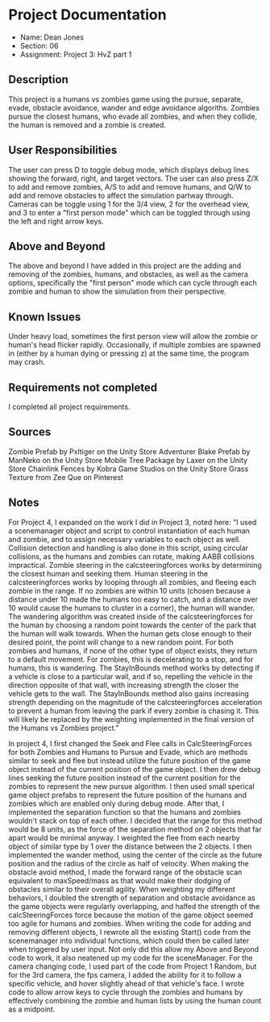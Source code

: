 # Project Documentation

-   Name: Dean Jones
-   Section: 06
-   Assignment: Project 3: HvZ part 1

## Description

This project is a humans vs zombies game using the pursue, separate, evade, obstacle avoidance, wander and edge avoidance algoriths. Zombies pursue the closest humans, who evade all zombies, and when they collide, the human is removed and a zombie is created.

## User Responsibilities

The user can press D to toggle debug mode, which displays debug lines showing the forward, right, and target vectors.
The user can also press Z/X to add and remove zombies, A/S to add and remove humans, and Q/W to add and remove obstacles to affect the simulation partway through.
Cameras can be toggle using 1 for the 3/4 view, 2 for the overhead view, and 3 to enter a "first person mode" which can be toggled through using the left and right arrow keys.

## Above and Beyond

The above and beyond I have added in this project are the adding and removing of the zombies, humans, and obstacles, as well as the camera options, specifically the "first person" mode which can cycle through each zombie and human to show the simulation from their perspective.

## Known Issues

Under heavy load, sometimes the first person view will allow the zombie or human's head flicker rapidly.
Occasionally, if multiple zombies are spawned in (either by a human dying or pressing z) at the same time, the program may crash.

## Requirements not completed

I completed all project requirements.

## Sources

Zombie Prefab by Pxltiger on the Unity Store
Adventurer Blake Prefab by ManNeko on the Unity Store
Mobile Tree Package by Laxer on the Unity Store
Chainlink Fences by Kobra Game Studios on the Unity Store
Grass Texture from Zee Que on Pinterest

## Notes
For Project 4, I expanded on the work I did in Project 3, noted here: "I used a scenemanager object and script to control instantiation of each human and zombie, and to assign necessary variables to each object as well. Collision detection and handling is also done in this script, using circular collisions, as the humans and zombies can rotate, making AABB collisions impractical. Zombie steering in the calcsteeringforces works by determining the closest human and seeking them. Human steering in the calcsteeringforces works by looping through all zombies, and fleeing each zombie in the range. If no zombies are within 10 units (chosen because a distance under 10 made the humans too easy to catch, and a distance over 10 would cause the humans to cluster in a corner), the human will wander. The wandering algorithm was created inside of the calcsteeringforces for the human by choosing a random point towards the center of the park that the human will walk towards. When the human gets close enough to their desired point, the point will change to a new random point. For both zombies and humans, if none of the other type of object exists, they return to a default movement. For zombies, this is decelerating to a stop, and for humans, this is wandering. The StayInBounds method works by detecting if a vehicle is close to a particular wall, and if so, repelling the vehicle in the direction opposite of that wall, with increasing strength the closer the vehicle gets to the wall. The StayInBounds method also gains increasing strength depending on the magnitude of the calcsteeringforces acceleration to prevent a human from leaving the park if every zombie is chasing it. This will likely be replaced by the weighting implemented in the final version of the Humans vs Zombies project."

In project 4, I first changed the Seek and Flee calls in CalcSteeringForces for both Zombies and Humans to Pursue and Evade, which are methods similar to seek and flee but instead utilize the future position of the game object instead of the current position of the game object. I then drew debug lines seeking the future position instead of the current position for the zombies to represent the new pursue algorithm. I then used small sperical game object prefabs to represent the future position of the humans and zombies which are enabled only during debug mode. After that, I implemented the separation function so that the humans and zombies wouldn't stack on top of each other. I decided that the range for this method would be 8 units, as the force of the separation method on 2 objects that far apart would be minimal anyway. I weighted the flee from each nearby object of similar type by 1 over the distance between the 2 objects. I then implemented the wander method, using the center of the circle as the future position and the radius of the circle as half of velocity. When making the obstacle avoid method, I made the forward range of the obstacle scan equivalent to maxSpeed/mass as that would make their dodging of obstacles similar to their overall agility. When weighting my different behaviors, I doubled the strength of separation and obstacle avoidance as the game objects were regularly overlapping, and halfed the strength of the calcSteeringForces force because the motion of the game object seemed too agile for humans and zombies. When writing the code for adding and removing different objects, I rewrote all the existing Start() code from the scenemanager into individual functions, which could then be called later when triggered by user input. Not only did this allow my Above and Beyond code to work, it also neatened up my code for the sceneManager. For the camera changing code, I used part of the code from Project 1 Random, but for the 3rd camera, the fps camera, I added the ability for it to follow a specific vehicle, and hover slightly ahead of that vehicle's face. I wrote code to allow arrow keys to cycle through the zombies and humans by effectively combining the zombie and human lists by using the human count as a midpoint.

